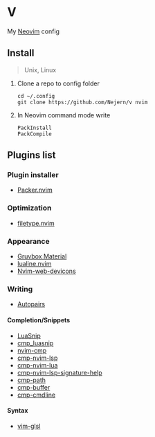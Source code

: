 # V

My [Neovim](https://neovim.io/) config

## Install

> Unix, Linux

1. Clone a repo to config folder
	```
	cd ~/.config
	git clone https://github.com/Nejern/v nvim
	```

2. In Neovim command mode write
	```
	PackInstall
	PackCompile
	```

## Plugins list

### Plugin installer

- [Packer.nvim](https://github.com/wbthomason/packer.nvim)

### Optimization

- [filetype.nvim](https://github.com/nathom/filetype.nvim)

### Appearance

- [Gruvbox Material](https://github.com/sainnhe/gruvbox-material)
- [lualine.nvim](nvim-lualine/lualine.nvim)
- [Nvim-web-devicons](kyazdani42/nvim-web-devicons)

### Writing

- [Autopairs](https://github.com/windwp/nvim-autopairs)

#### Completion/Snippets

- [LuaSnip](https://github.com/L3MON4D3/LuaSnip)
- [cmp_luasnip](https://github.com/saadparwaiz1/cmp_luasnip)
- [nvim-cmp](https://github.com/hrsh7th/nvim-cmp)
- [cmp-nvim-lsp](https://github.com/hrsh7th/cmp-nvim-lsp)
- [cmp-nvim-lua](https://github.com/hrsh7th/cmp-nvim-lua)
- [cmp-nvim-lsp-signature-help](https://github.com/hrsh7th/cmp-nvim-lsp-signature-help)
- [cmp-path](https://github.com/hrsh7th/cmp-path)
- [cmp-buffer](https://github.com/hrsh7th/cmp-buffer)
- [cmp-cmdline](https://github.com/hrsh7th/cmp-cmdline)

#### Syntax

- [vim-glsl](https://github.com/tikhomirov/vim-glsl)
